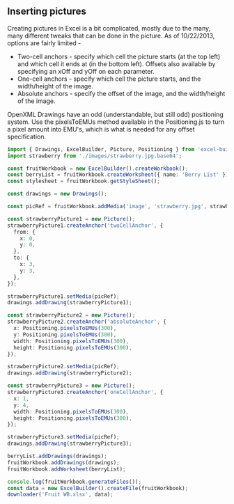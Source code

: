 ## Inserting pictures

Creating pictures in Excel is a bit complicated, mostly due to the many, many different tweaks that can be done in the picture. As of 10/22/2013, options are fairly limited -

- Two-cell anchors - specify which cell the picture starts (at the top left) and which cell it ends at (in the bottom left). Offsets also available by specifying an xOff and yOff on each parameter.
- One-cell anchors - specify which cell the picture starts, and the width/height of the image.
- Absolute anchors - specify the offset of the image, and the width/height of the image.

OpenXML Drawings have an odd (understandable, but still odd) positioning system. Use the pixelsToEMUs method available in the Positioning.js to turn a pixel amount into EMU's, which is what is needed for any offset specification.

```ts
import { Drawings, ExcelBuilder, Picture, Positioning } from 'excel-builder-vanilla';
import strawberry from './images/strawberry.jpg.base64';

const fruitWorkbook = new ExcelBuilder().createWorkbook();
const berryList = fruitWorkbook.createWorksheet({ name: 'Berry List' });
const stylesheet = fruitWorkbook.getStyleSheet();

const drawings = new Drawings();

const picRef = fruitWorkbook.addMedia('image', 'strawberry.jpg', strawberryImageData);

const strawberryPicture1 = new Picture();
strawberryPicture1.createAnchor('twoCellAnchor', {
  from: {
    x: 0,
    y: 0,
  },
  to: {
    x: 3,
    y: 3,
  },
});

strawberryPicture1.setMedia(picRef);
drawings.addDrawing(strawberryPicture1);

const strawberryPicture2 = new Picture();
strawberryPicture2.createAnchor('absoluteAnchor', {
  x: Positioning.pixelsToEMUs(300),
  y: Positioning.pixelsToEMUs(300),
  width: Positioning.pixelsToEMUs(300),
  height: Positioning.pixelsToEMUs(300),
});

strawberryPicture2.setMedia(picRef);
drawings.addDrawing(strawberryPicture2);

const strawberryPicture3 = new Picture();
strawberryPicture3.createAnchor('oneCellAnchor', {
  x: 1,
  y: 4,
  width: Positioning.pixelsToEMUs(300),
  height: Positioning.pixelsToEMUs(300),
});

strawberryPicture3.setMedia(picRef);
drawings.addDrawing(strawberryPicture3);

berryList.addDrawings(drawings);
fruitWorkbook.addDrawings(drawings);
fruitWorkbook.addWorksheet(berryList);

console.log(fruitWorkbook.generateFiles());
const data = new ExcelBuilder().createFile(fruitWorkbook);
downloader('Fruit WB.xlsx', data);
```
